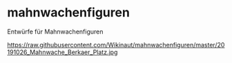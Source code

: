 # mahnwachenfiguren
Entwürfe für Mahnwachenfiguren

https://raw.githubusercontent.com/Wikinaut/mahnwachenfiguren/master/20191026_Mahnwache_Berkaer_Platz.jpg
